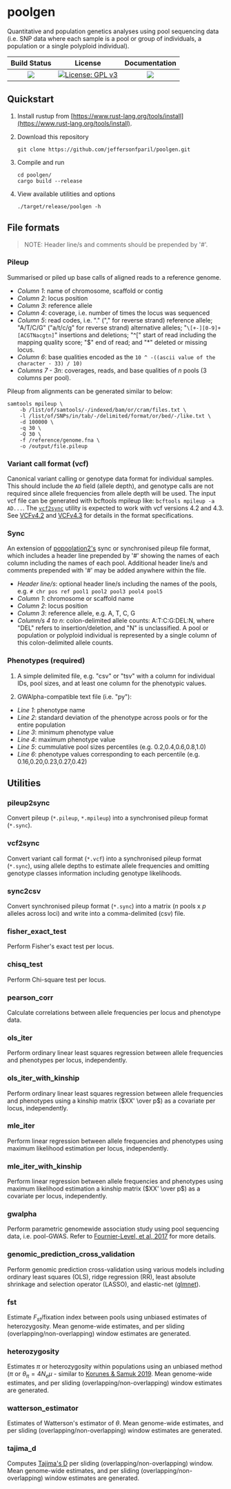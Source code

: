 # poolgen

Quantitative and population genetics analyses using pool sequencing data (i.e. SNP data  where each sample is a pool or group of individuals, a population or a single polyploid individual).

|**Build Status**|**License**|**Documentation**|
|:---:|:---:|:---:|
| <a href="https://github.com/jeffersonfparil/poolgen/actions"><img src="https://github.com/jeffersonfparil/poolgen/actions/workflows/rust.yml/badge.svg"></a> | [![License: GPL v3](https://img.shields.io/badge/License-GPLv3-blue.svg)](https://www.gnu.org/licenses/gpl-3.0) | [![](https://img.shields.io/badge/docs-dev-blue.svg)](https://jeffersonfparil.github.io/poolgen/poolgen/) |

## Quickstart

1. Install rustup from [https://www.rust-lang.org/tools/install](https://www.rust-lang.org/tools/install).

2. Download this repository

    ```shell
    git clone https://github.com/jeffersonfparil/poolgen.git
    ```

3. Compile and run

    ```shell
    cd poolgen/
    cargo build --release
    ```

4. View available utilities and options

    ```shell
    ./target/release/poolgen -h
    ```

## File formats

> NOTE: Header line/s and comments should be prepended by '#'.

### Pileup

Summarised or piled up base calls of aligned reads to a reference genome.

- *Column 1*:       name of chromosome, scaffold or contig
- *Column 2*:       locus position
- *Column 3*:       reference allele
- *Column 4*:       coverage, i.e. number of times the locus was sequenced
- *Column 5*:       read codes, i.e. "." ("," for reverse strand) reference allele; "A/T/C/G" ("a/t/c/g" for reverse strand) alternative alleles; "`\[+-][0-9]+[ACGTNacgtn]`" insertions and deletions; "^[" start of read including the mapping quality score; "$" end of read; and "*" deleted or missing locus.
- *Column 6*:       base qualities encoded as the `10 ^ -((ascii value of the character - 33) / 10)`
- *Columns 7 - 3n*: coverages, reads, and base qualities of *n* pools (3 columns per pool).

Pileup from alignments can be generated similar to below:
```shell
samtools mpileup \
    -b /list/of/samtools/-/indexed/bam/or/cram/files.txt \
    -l /list/of/SNPs/in/tab/-/delimited/format/or/bed/-/like.txt \
    -d 100000 \
    -q 30 \
    -Q 30 \
    -f /reference/genome.fna \
    -o /output/file.pileup
```

### Variant call format (vcf)

Canonical variant calling or genotype data format for individual samples. This should include the `AD` field (allele depth), and genotype calls are not required since allele frequencies from allele depth will be used. The input vcf file can be generated with bcftools mpileup like: `bcftools mpileup -a AD...`. The [`vcf2sync`](#vcf2sync) utility is expected to work with vcf versions 4.2 and 4.3. See [VCFv4.2](https://samtools.github.io/hts-specs/VCFv4.2.pdf) and [VCFv4.3](https://samtools.github.io/hts-specs/VCFv4.3.pdf) for details in the format specifications.

### Sync

An extension of [popoolation2's](https://academic.oup.com/bioinformatics/article/27/24/3435/306737) sync or synchronised pileup file format, which includes a header line prepended by '#' showing the names of each column including the names of each pool. Additional header line/s and comments prepended with '#' may be added anywhere within the file.

- *Header line/s*:  optional header line/s including the names of the pools, e.g. `# chr pos ref pool1 pool2 pool3 pool4 pool5`
- *Column 1*:       chromosome or scaffold name
- *Column 2*:       locus position 
- *Column 3*:       reference allele, e.g. A, T, C, G 
- *Column/s 4 to n*:  colon-delimited allele counts: A:T:C:G:DEL:N, where "DEL" refers to insertion/deletion, and "N" is unclassified. A pool or population or polyploid individual is represented by a single column of this colon-delimited allele counts.

### Phenotypes (required)

1. A simple delimited file, e.g. "csv" or "tsv" with a column for individual IDs, pool sizes, and at least one column for the phenotypic values.

2. GWAlpha-compatible text file (i.e. "py"):

- *Line 1*: phenotype name
- *Line 2*: standard deviation of the phenotype across pools or for the entire population
- *Line 3*: minimum phenotype value
- *Line 4*: maximum phenotype value
- *Line 5*: cummulative pool sizes percentiles (e.g. 0.2,0.4,0.6,0.8,1.0)
- *Line 6*: phenotype values corresponding to each percentile (e.g. 0.16,0.20,0.23,0.27,0.42)

## Utilities

### pileup2sync

Convert pileup (`*.pileup`, `*.mpileup`) into a synchronised pileup format (`*.sync`). 

### vcf2sync

Convert variant call format (`*.vcf`) into a synchronised pileup format (`*.sync`), using allele depths to estimate allele frequencies and omitting genotype classes information including genotype likelihoods.

### sync2csv

Convert synchronised pileup format (`*.sync`) into a matrix ($n$ pools x $p$ alleles across loci) and write into a comma-delimited (csv) file.

### fisher_exact_test

Perform Fisher's exact test per locus.

### chisq_test

Perform Chi-square test per locus.

### pearson_corr

Calculate correlations between allele frequencies per locus and phenotype data.

### ols_iter

Perform ordinary linear least squares regression between allele frequencies and phenotypes per locus, independently.

### ols_iter_with_kinship

Perform ordinary linear least squares regression between allele frequencies and phenotypes using a kinship matrix ($XX' \over p$) as a covariate per locus, independently.

### mle_iter

Perform linear regression between allele frequencies and phenotypes using maximum likelihood estimation per locus, independently.

### mle_iter_with_kinship

Perform linear regression between allele frequencies and phenotypes using maximum likelihood estimation a kinship matrix ($XX' \over p$) as a covariate per locus, independently.

### gwalpha

Perform parametric genomewide association study using pool sequencing data, i.e. pool-GWAS. Refer to [Fournier-Level, et al, 2017](https://academic.oup.com/bioinformatics/article/33/8/1246/2729762) for more details.

### genomic_prediction_cross_validation

Perform genomic prediction cross-validation using various models including ordinary least squares (OLS), ridge regression (RR), least absolute shrinkage and selection operator (LASSO), and elastic-net ([glmnet](https://glmnet.stanford.edu/articles/glmnet.html)).

### fst

Estimate $F_{st}$/fixation index between pools using unbiased estimates of heterozygosity. Mean genome-wide estimates, and per sliding (overlapping/non-overlapping) window estimates are generated.

### heterozygosity

Estimates $\pi$ or heterozygosity within populations using an unbiased method ($\pi$ or $\theta_{\pi}=4N_{e}\mu$ - similar to [Korunes & Samuk 2019](https://doi.org/10.1111/1755-0998.13326). Mean genome-wide estimates, and per sliding (overlapping/non-overlapping) window estimates are generated. 

### watterson_estimator

Estimates of Watterson's estimator of $\theta$. Mean genome-wide estimates, and per sliding (overlapping/non-overlapping) window estimates are generated. 

### tajima_d

Computes [Tajima's D](https://en.wikipedia.org/wiki/Tajima%27s_D) per sliding (overlapping/non-overlapping) window. Mean genome-wide estimates, and per sliding (overlapping/non-overlapping) window estimates are generated. 
